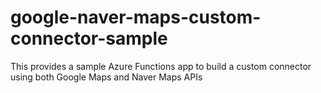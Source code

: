 # google-naver-maps-custom-connector-sample
This provides a sample Azure Functions app to build a custom connector using both Google Maps and Naver Maps APIs
